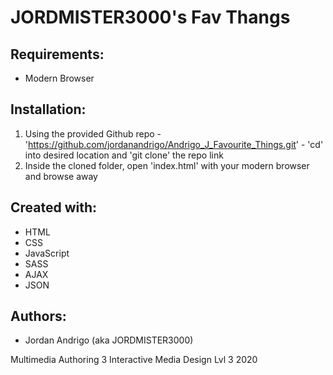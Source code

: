 # JORDMISTER3000's Fav Thangs

## Requirements:
* Modern Browser

## Installation:
1. Using the provided Github repo - 'https://github.com/jordanandrigo/Andrigo_J_Favourite_Things.git' - 'cd' into desired location and 'git clone' the repo link
2. Inside the cloned folder, open 'index.html' with your modern browser and browse away

## Created with:
* HTML
* CSS
* JavaScript
* SASS
* AJAX
* JSON

## Authors:
* Jordan Andrigo (aka JORDMISTER3000)

Multimedia Authoring 3
Interactive Media Design Lvl 3 2020